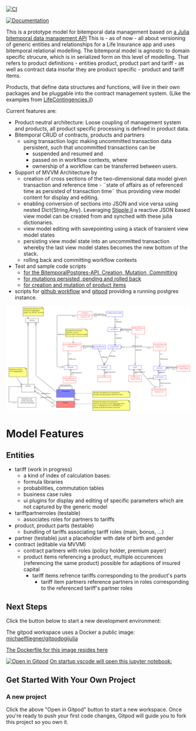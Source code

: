 [![CI](https://github.com/actuarial-sciences-for-africa-asa/LifeInsuranceDataModel.jl/actions/workflows/CI.yml/badge.svg)](https://github.com/actuarial-sciences-for-africa-asa/LifeInsuranceDataModel.jl/actions/workflows/CI.yml)

[![Documentation](https://github.com/actuarial-sciences-for-africa-asa/LifeInsuranceDataModel.jl/actions/workflows/GenDocs.yml/badge.svg)](https://github.com/actuarial-sciences-for-africa-asa/LifeInsuranceDataModel.jl/actions/workflows/GenDocs.yml)

This is a prototype model for bitemporal data management based on [a Julia bitemporal data management API](https://github.com/actuarial-sciences-for-africa-asa/BitemporalPostgres.jl)
This is - as of now - all about versioning of generic entities and relationships for a Life Insurance app and uses bitemporal relational modelling. The bitemporal model is agnostic to domain specific strucure, which is in serialized form on this level of modelling. That refers to product definitions - entities product, product part and tariff - as well as contract data insofar they are product specific - product and tariff items.

Products, that define data structures and functions, will live in their own packages and be pluggable into the contract management system. 
(Like the examples from [LifeContingencies.jl](https://github.com/JuliaActuary/LifeContingencies.jl))

Current features are:

- Product neutral architecture: Loose coupling of management system and products, all product specific processing is defined in product data.
- Bitemporal CRUD of contracts, products and partners 
  - using transaction logic making uncommitted transaction data persistent, such that uncommitted transactions can be 
    - suspended and resumed and 
    - passed on in workflow contexts, where
    - ownership of a workflow can be transferred between users.
- Support of MVVM Architecture by
  - creation of cross sections of the two-dimensional data model given transaction and reference time - ¨state of affairs as of referenced time as persisted of transaction time¨ thus providing view model content for display and editing.
  - enabling conversion of sections into JSON and vice versa using nested Dict{String,Any}. Leveraging [Stipple,jl](https://github.com/GenieFramework/Stipple.jl) a reactive JSON based view model can be created from and synched with these julia dictionaries.
  - view model editing with savepointing using a stack of transient view model states
  - persisting view model state into an uncommitted transaction whereby the last view model states becomes the new bottom of the stack. 
  - rolling back and committing workflow contexts
- Test and sample code scripts
  - [for the BitemporalPostgres-API. Creation, Mutation, Committing](testsCreateContract.jl)
  - [for mutations persisted 
  ,pending and rolled back](testPendingMutations.jl)
  - [for creation and mutation of product items](testsproductinstantiation.jl)
- scripts for [github workflow](.github/workflows/CI.yml) and [gitpod](.gitpod.Dockerfile) providing a running postgres instance.

<!--[not up to date
  The same test and sample code as a Jupyter notebook. Creation ...](testsCreateContract.ipynb)
[and mutations ... ](testPendingMutations.ipynb)
-->
<!-- fawlty as of now
When You open this project in a [gitpod container](https://gitpod.io/workspaces) the test code will be executed automatically to spin up and populate the database. -->

![UML Model](docs/src/assets/LifeInsuranceDataModel.png)

# Model Features
## Entities
- tariff (work in progress)
   - a kind of index of calculation bases:
   - formula libraries
   - probabilities, commutation tables
   - business case rules
   - ui plugins for display and editing of specific parameters which are not captured by the generic model
- tariffpartnerroles (testable)
  - associates roles for partners to tariffs
- product, product parts (testable)
  - bundling of tariffs associating tariff roles (main, bonus, ...)
- partner (testable) just a placeholder with date of birth and gender
- contract (editable via MVVM) 
  - contract partners with roles (policy holder, premium payer)
  - product items referencing a product, multiple occurences (referencing the same product) possible for adaptions of insured capital 
    - tariff items refrence tariffs corresponding to the product's parts
      - tariff item partners reference partners in roles corresponding to the referenced tariff's partner roles

## Next Steps

Click the button below to start a new development environment:

The gitpod workspace uses a Docker a public image: [michaelfliegner/gitpodpgijulia](https://hub.docker.com/repository/docker/michaelfliegner/gitpodpgijulia/general)

[The Dockerfile for this image resides here](https://github.com/Actuarial-Sciences-for-Africa-ASA/gitpod-pg-ijulia-Dockerfile)

[![Open in Gitpod](https://gitpod.io/button/open-in-gitpod.svg)](https://gitpod.io/?autostart=true#https://github.com/Actuarial-Sciences-for-Africa-ASA/LifeInsuranceDataModel.jl) [On startup vscode will open this jupyter notebook:](test.ipynb)

## Get Started With Your Own Project

### A new project

Click the above "Open in Gitpod" button to start a new workspace. Once you're ready to push your first code changes, Gitpod will guide you to fork this project so you own it.

